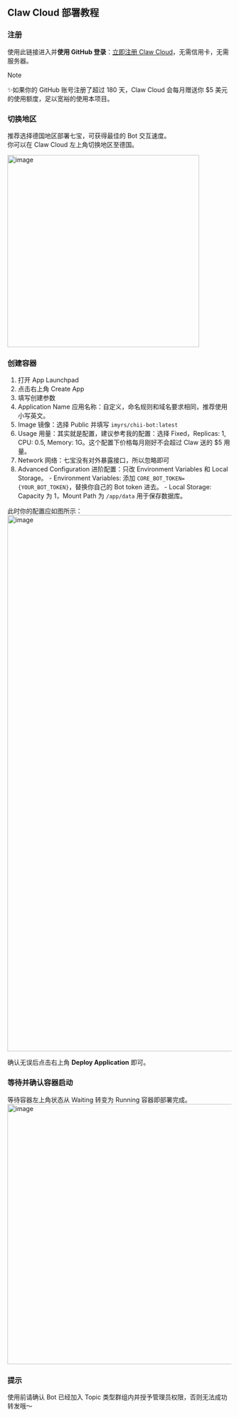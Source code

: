 ## Claw Cloud 部署教程

### 注册

使用此链接进入并**使用 GitHub 登录**：[立即注册 Claw Cloud](https://console.run.claw.cloud/signin?link=MJV2T1RZPBM9)，无需信用卡，无需服务器。

> [!NOTE]
> ✨如果你的 GitHub 账号注册了超过 180 天，Claw Cloud 会每月赠送你 $5 美元的使用额度，足以宽裕的使用本项目。

### 切换地区

推荐选择德国地区部署七宝，可获得最佳的 Bot 交互速度。  
你可以在 Claw Cloud 左上角切换地区至德国。

<img width="431" alt="image" src="https://github.com/user-attachments/assets/1e2c6e95-9570-4f6e-b264-75e1dd1175d3" />

### 创建容器

1. 打开 App Launchpad
2. 点击右上角 Create App
3. 填写创建参数
  1. Application Name 应用名称：自定义，命名规则和域名要求相同，推荐使用小写英文。
  2. Image 镜像：选择 Public 并填写 `imyrs/chii-bot:latest`
  3. Usage 用量：其实就是配置，建议参考我的配置：选择 Fixed，Replicas: 1, CPU: 0.5, Memory: 1G。这个配置下价格每月刚好不会超过 Claw 送的 $5 用量。
  4. Network 网络：七宝没有对外暴露接口，所以忽略即可
  5. Advanced Configuration 进阶配置：只改 Environment Variables 和 Local Storage。
    - Environment Variables: 添加 `CORE_BOT_TOKEN={YOUR_BOT_TOKEN}`，替换你自己的 Bot token 进去。
    - Local Storage: Capacity 为 1，Mount Path 为 `/app/data` 用于保存数据库。

此时你的配置应如图所示：
<img width="1203" alt="image" src="https://github.com/user-attachments/assets/8d3a3c6e-057c-493e-ae63-5e78f3b2834a" />

确认无误后点击右上角 **Deploy Application** 即可。

### 等待并确认容器启动

等待容器左上角状态从 Waiting 转变为 Running 容器即部署完成。
<img width="584" alt="image" src="https://github.com/user-attachments/assets/8a61b951-2323-4937-b25a-02d919ef5b8c" />

### 提示

使用前请确认 Bot 已经加入 Topic 类型群组内并授予管理员权限，否则无法成功转发哦～



